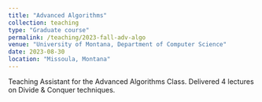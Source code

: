 ```yaml
---
title: "Advanced Algorithms"
collection: teaching
type: "Graduate course"
permalink: /teaching/2023-fall-adv-algo
venue: "University of Montana, Department of Computer Science"
date: 2023-08-30
location: "Missoula, Montana"
---
```


Teaching Assistant for the Advanced Algorithms Class. Delivered 4 lectures on Divide & Conquer techniques. 
